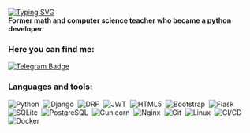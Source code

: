 [![Typing SVG](https://readme-typing-svg.herokuapp.com?pause=1000&center=True&color=0088cc&font=Ultra&size=25&lines=Hi+there%2C+I'm+Grisha+👋🏻)](https://git.io/typing-svg)  
**Former math and computer science teacher who became a python developer.**

### Here you can find me:

<div>
    <a href="https://t.me/gringo1314">
        <img src="https://img.shields.io/badge/Telegram-0088cc?style=flat&logo=telegram&logoColor=white"
        alt="Telegram Badge"/>
    </a>
</div>

### Languages and tools:
<div>
    <img src="https://img.shields.io/badge/python-3670A0?style=flat&logo=python&logoColor=ffdd54" title="Python" alt="Python"/>&nbsp;
    <img src="https://img.shields.io/badge/django-%23092E20.svg?style=flat&logo=django&logoColor=white" title="Django" alt="Django"/>&nbsp;
    <img src="https://img.shields.io/badge/django-REST-ff1709?style=flat&logo=django&logoColor=white&color=ff1709&labelColor=gray" title="DRF" alt="DRF"/>&nbsp;
    <img src="https://img.shields.io/badge/JWT-black?style=flat&logo=JSON%20web%20tokens" title="JWT" alt="JWT"/>&nbsp;
    <img src="https://img.shields.io/badge/HTML5-%23E34F26.svg?style=flat&logo=html5&logoColor=white" title="HTML5" alt="HTML5"/>&nbsp;
    <img src="https://img.shields.io/badge/Bootstrap-%23563D7C.svg?style=flat&logo=bootstrap&logoColor=white" title="Bootstrap" alt="Bootstrap"/>&nbsp;
    <img src="https://img.shields.io/badge/Flask-%23000.svg?style=flat&logo=flask&logoColor=white" title="Flask" alt="Flask"/>&nbsp;
    <img src="https://img.shields.io/badge/SQLite-%2307405e.svg?style=flat&logo=sqlite&logoColor=white" title="SQLite" alt="SQLite"/>&nbsp;
    <img src="https://img.shields.io/badge/PostgreSQL-%23316192.svg?style=flat&logo=postgresql&logoColor=white" title="PostgreSQL" alt="PostgreSQL"/>&nbsp;
    <img src="https://img.shields.io/badge/gunicorn-%298729.svg?style=flat&logo=gunicorn&logoColor=white" title="Gunicorn" alt="Gunicorn"/>&nbsp;
    <img src="https://img.shields.io/badge/NGINX-%23009639.svg?style=flat&logo=nginx&logoColor=white" title="Nginx" alt="Nginx"/>&nbsp;
    <img src="https://img.shields.io/badge/git-%23F05033.svg?style=flat&logo=git&logoColor=white" title="Git" alt="Git"/>&nbsp;
    <img src="https://img.shields.io/badge/Linux-FCC624?style=flat&logo=linux&logoColor=black" title="Linux" alt="Linux"/>&nbsp;
    <img src="https://img.shields.io/badge/CI/CD-0172C8?style=flat&logo=devops&logoColor=white" title="CI/CD" alt="CI/CD"/>&nbsp;
    <img src="https://img.shields.io/badge/Docker-2496ED?style=flat&logo=docker&logoColor=white" title="Docker" alt="Docker"/>

</div>

